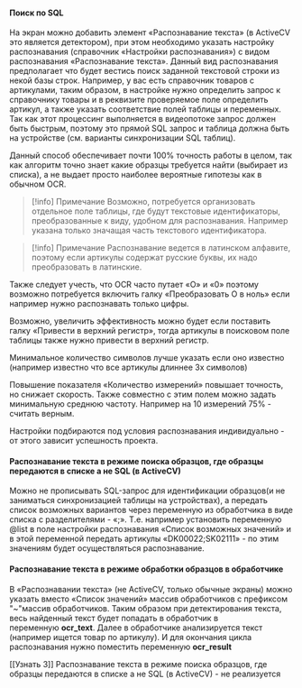 #### Поиск по SQL

На экран можно добавить элемент «Распознавание текста» (в ActiveCV это является детектором), при этом необходимо указать настройку распознавания (справочник «Настройки распознавания») с видом распознавания «Распознавание текста». Данный вид распознавания предполагает что будет вестись поиск заданной текстовой строки из некой базы строк. Например, у вас есть справочник товаров с артикулами, таким образом, в настройке нужно определить запрос к справочнику товары и в реквизите проверяемое поле определить артикул, а также указать соответствие полей таблицы и переменных. Так как этот процессинг выполняется в видеопотоке запрос должен быть быстрым, поэтому это прямой SQL запрос и таблица должна быть на устройстве (см. варианты синхронизации SQL таблиц).

Данный способ обеспечивает почти 100% точность работы в целом, так как алгоритм точно знает какие образцы требуется найти (выбирает из списка), а не выдает просто наиболее вероятные гипотезы как в обычном OCR.

> [!info] Примечание
> Возможно, потребуется организовать отдельное поле таблицы, где будут текстовые идентификаторы, преобразованные к виду, удобном для распознавания. Например указана только значащая часть текстового идентификатора.

> [!info] Примечание
> Распознавание ведется в латинском алфавите, поэтому если артикулы содержат русские буквы, их надо преобразовать в латинские.

Также следует учесть, что OCR часто путает «O» и «0» поэтому возможно потребуется включить галку «Преобразовать O в ноль» если например нужно распознавать только цифры.

Возможно, увеличить эффективность можно будет если поставить галку «Привести в верхний регистр», тогда артикулы в поисковом поле таблицы также нужно привести в верхний регистр.

Минимальное количество символов лучше указать если оно известно (например известно что все артикулы длиннее 3х символов)

Повышение показателя «Количество измерений» повышает точность, но снижает скорость. Также совместно с этим полем можно задать минимальную среднюю частоту. Например на 10 измерений 75% - считать верным.

Настройки подбираются под условия распознавания индивидуально - от этого зависит успешность проекта.

#### Распознавание текста в режиме поиска образцов, где образцы передаются в списке а не SQL (в ActiveCV)

Можно не прописывать SQL-запрос для идентификации образцов(и не заниматься синхронизацией таблицы на устройствах), а передать список возможных вариантов через переменную из обработчика в виде списка с разделителями - «;». Т.е. например установить переменную @list в поле настройки распознавания «Список возможных значений» и в этой переменной передать артикулы «DK00022;SK02111» - по этим значениям будет осуществляться распознавание.

#### Распознавание текста в режиме обработки образцов в обработчике

В «Распознавании текста» (не ActiveCV, только обычные экраны) можно указать вместо «Список значений» массив обработчиков с префиксом "~"массив обработчиков. Таким образом при детектирования текста, весь найденный текст будет попадать в обработчик в переменную **ocr_text**. Далее в обработчике анализируется текст (например ищется товар по артикулу). И для окончания цикла распознавания нужно поместить переменную **ocr_result**


[[Узнать 3]]
 Распознавание текста в режиме поиска образцов, где образцы передаются в списке а не SQL (в ActiveCV) - не реализуется